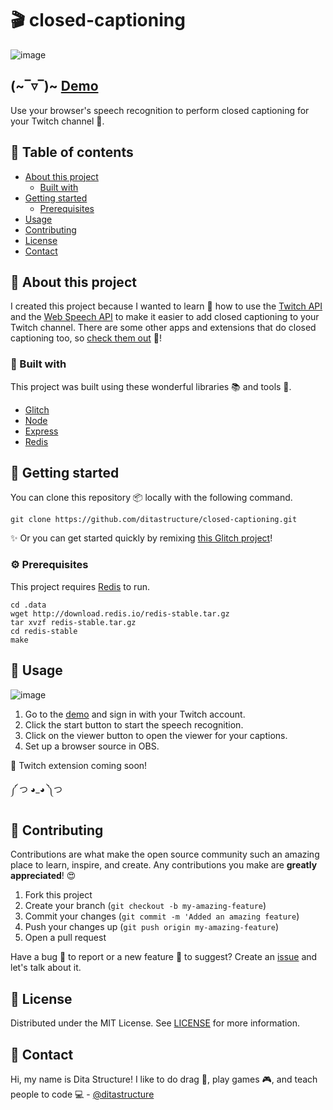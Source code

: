 # 🎬 closed-captioning

![image](https://user-images.githubusercontent.com/54124815/63644675-20e80400-c6b4-11e9-99a9-bf91dce0ead6.png)

## (~‾▿‾)~ [Demo](https://closed-captioning.glitch.me/)

Use your browser's speech recognition to perform closed captioning for your Twitch channel 🤗.

## 📝 Table of contents

* [About this project](#about-this-project)
  * [Built with](#built-with)
* [Getting started](#getting-started)
  * [Prerequisites](#prerequisites)
* [Usage](#usage)
* [Contributing](#contributing)
* [License](#license)
* [Contact](#contact)


## 💬 About this project

I created this project because I wanted to learn 🧠 how to use the [Twitch API](https://dev.twitch.tv/) and the [Web Speech API](https://developer.mozilla.org/en-US/docs/Web/API/SpeechRecognition) to make it easier to add closed captioning to your Twitch channel. There are some other apps and extensions that do closed captioning too, so [check them out](https://stream-cc.gooseman.codes/) 📢!

### 🔨 Built with

This project was built using these wonderful libraries 📚 and tools 🔧.

* [Glitch](https://glitch.com/)
* [Node](https://nodejs.org/en/)
* [Express](https://expressjs.com/)
* [Redis](https://redis.io/)


## 🚀 Getting started

You can clone this repository 📦 locally with the following command.

```
git clone https://github.com/ditastructure/closed-captioning.git
```

✨ Or you can get started quickly by remixing [this Glitch project](https://glitch.com/~closed-captioning)!

### ⚙ Prerequisites

This project requires [Redis](https://redis.io/) to run.

```
cd .data
wget http://download.redis.io/redis-stable.tar.gz
tar xvzf redis-stable.tar.gz
cd redis-stable
make
```


## 💪 Usage

![image](https://user-images.githubusercontent.com/54124815/63644707-b4b9d000-c6b4-11e9-9b1e-d9c3923bd4ab.png)

1. Go to the [demo](https://closed-captioning.glitch.me/) and sign in with your Twitch account.
2. Click the start button to start the speech recognition.
3. Click on the viewer button to open the viewer for your captions.
4. Set up a browser source in OBS.

🚧 Twitch extension coming soon!

༼ つ ◕_◕ ༽つ


## 🙌 Contributing

Contributions are what make the open source community such an amazing place to learn, inspire, and create. Any contributions you make are **greatly appreciated**! 😍

1. Fork this project
2. Create your branch (`git checkout -b my-amazing-feature`)
3. Commit your changes (`git commit -m 'Added an amazing feature`)
4. Push your changes up (`git push origin my-amazing-feature`)
5. Open a pull request

Have a bug 🐛 to report or a new feature 🦄 to suggest? Create an [issue](https://github.com/ditastructure/closed-captioning/issues) and let's talk about it.

## 🧾 License

Distributed under the MIT License. See [LICENSE](https://github.com/ditastructure/closed-captioning/blob/master/LICENSE) for more information.


## 👋 Contact

Hi, my name is Dita Structure! I like to do drag 💄, play games 🎮, and teach people to code 💻 - [@ditastructure](https://twitter.com/ditastructure)
